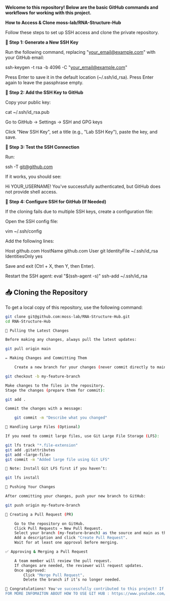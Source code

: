 **Welcome to this repository! Below are the basic GitHub commands and workflows for working with this project.**



**How to Access & Clone moss-lab/RNA-Structure-Hub**

Follow these steps to set up SSH access and clone the private repository. 

**🚀 Step 1: Generate a New SSH Key**

Run the following command, replacing "your_email@example.com" with your GitHub email:

ssh-keygen -t rsa -b 4096 -C "your_email@example.com"

Press Enter to save it in the default location (~/.ssh/id_rsa).
Press Enter again to leave the passphrase empty.

**🚀 Step 2: Add the SSH Key to GitHub**

Copy your public key:

cat ~/.ssh/id_rsa.pub

Go to GitHub → Settings → SSH and GPG keys

Click "New SSH Key", set a title (e.g., "Lab SSH Key"), paste the key, and save.

**🚀 Step 3: Test the SSH Connection**

Run:

ssh -T git@github.com

If it works, you should see:

Hi YOUR_USERNAME! You've successfully authenticated, but GitHub does not provide shell access.

**🚀 Step 4: Configure SSH for GitHub (If Needed)**

If the cloning fails due to multiple SSH keys, create a configuration file:

Open the SSH config file:

vim ~/.ssh/config

Add the following lines:

Host github.com HostName github.com User git IdentityFile ~/.ssh/id_rsa IdentitiesOnly yes

Save and exit (Ctrl + X, then Y, then Enter).

Restart the SSH agent:
eval "$(ssh-agent -s)" ssh-add ~/.ssh/id_rsa



## 📥 Cloning the Repository
To get a local copy of this repository, use the following command:
```bash
git clone git@github.com:moss-lab/RNA-Structure-Hub.git
cd RNA-Structure-Hub

🔄 Pulling the Latest Changes

Before making any changes, always pull the latest updates:

git pull origin main

✏️ Making Changes and Committing Them

    Create a new branch for your changes (never commit directly to main):

git checkout -b my-feature-branch

Make changes to the files in the repository.
Stage the changes (prepare them for commit):

git add .

Commit the changes with a message:

    git commit -m "Describe what you changed"

📂 Handling Large Files (Optional)

If you need to commit large files, use Git Large File Storage (LFS):

git lfs track "*.file-extension"
git add .gitattributes
git add <large-file>
git commit -m "Added large file using Git LFS"

🚀 Note: Install Git LFS first if you haven’t:

git lfs install

🚀 Pushing Your Changes

After committing your changes, push your new branch to GitHub:

git push origin my-feature-branch

🔄 Creating a Pull Request (PR)

    Go to the repository on GitHub.
    Click Pull Requests → New Pull Request.
    Select your branch (my-feature-branch) as the source and main as the target.
    Add a description and click "Create Pull Request".
    Wait for at least one approval before merging.

✅ Approving & Merging a Pull Request

    A team member will review the pull request.
    If changes are needed, the reviewer will request updates.
    Once approved:
        Click "Merge Pull Request".
        Delete the branch if it’s no longer needed.

🎉 Congratulations! You've successfully contributed to this project! If you have any questions, reach out to the team. 🚀
FOR MORE INFOMAITON ABOUT HOW TO USE GIT HUB : https://www.youtube.com/watch?v=tRZGeaHPoaw
